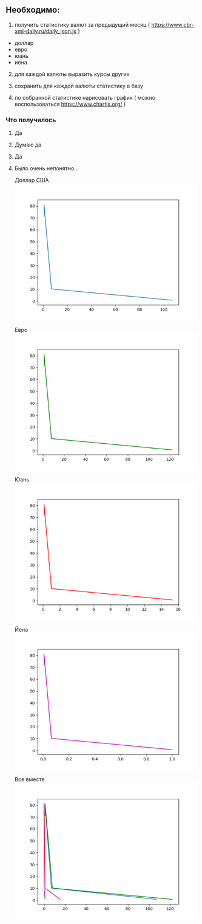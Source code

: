 ## Необходимо:

1. получить статистику валют за предыдущий месяц ( https://www.cbr-xml-daily.ru/daily_json.js )  
  - доллар  
  - евро  
  - юань  
  - иена  

2. для каждой валюты выразить курсы других  

3. сохранить для каждой валюты статистику в базу  

4. по собранной статистике нарисовать график ( можно воспользоваться https://www.chartjs.org/ )  

### Что получилось
1. Да
2. Думаю да
3. Да
4. Было очень непонятно...  
     
     
   Доллар США  
   ![usd](img/usd.png)  

   Евро  
   ![eur](img/eur.png)  

   Юань  
   ![cny](img/cny.png)  

   Йена  
   ![jpy](img/jpy.png)  

   Все вместе  
   ![all](img/all.png)  
